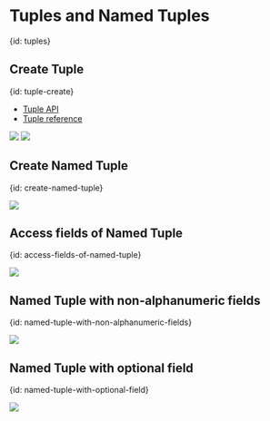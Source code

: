 # Tuples and Named Tuples
{id: tuples}

## Create Tuple
{id: tuple-create}

* [Tuple API](https://crystal-lang.org/api/Tuple.html)
* [Tuple reference](https://crystal-lang.org/reference/syntax_and_semantics/literals/tuple.html)

![](examples/tuples/create.cr)
![](examples/tuples/create.out)


## Create Named Tuple
{id: create-named-tuple}

![](examples/tuples/create_named_tuple.cr)

## Access fields of Named Tuple
{id: access-fields-of-named-tuple}

![](examples/tuples/named_tuple_fields.cr)

## Named Tuple with non-alphanumeric fields
{id: named-tuple-with-non-alphanumeric-fields}

![](examples/tuples/named_tuple_with_non_alnum_fields.cr)

## Named Tuple with optional field
{id: named-tuple-with-optional-field}

![](examples/tuples/optional_field.cr)

